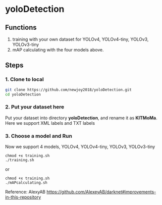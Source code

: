 # yoloDetection

## Functions
1. training with your own dataset for YOLOv4, YOLOv4-tiny, YOLOv3, YOLOv3-tiny
2. mAP calculating with the four models above. 

## Steps
### 1. Clone to local
```sh
git clone https://github.com/newjoy2018/yoloDetection.git
cd yoloDetection
```
### 2. Put your dataset here
Put your dataset into directory **yoloDetection**, and rename it as **KITMoMa**.  
Here we support XML labels and TXT labels

### 3. Choose a model and Run
Now we support 4 models, YOLOv4, YOLOv4-tiny, YOLOv3, YOLOv3-tiny

```
chmod +x training.sh
./training.sh
```
or
```
chmod +x training.sh
./mAPcalculating.sh
```





Reference: AlexyAB https://github.com/AlexeyAB/darknet#improvements-in-this-repository

